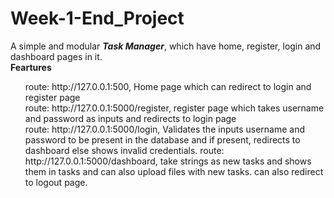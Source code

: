 # Week-1-End_Project
A simple and modular <b><i>Task Manager</i></b>, which have home, register, login and dashboard pages in it.</br>
<b>Feartures</b></br>
<ul>
  route: http://127.0.0.1:500, Home page which can redirect to login and register page</br>
  route: http://127.0.0.1:5000/register, register page which takes username and password as inputs and redirects to login page</br>
  route: http://127.0.0.1:5000/login, Validates the inputs username and password to be present in the database and if present, redirects to dashboard else shows invalid credentials.
  route: http://127.0.0.1:5000/dashboard, take strings as new tasks and shows them in tasks and can also upload files with new tasks. can also redirect to logout page.
</ul>


